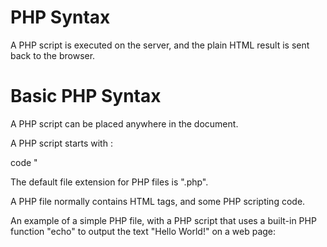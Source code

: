 # PHP Syntax

A PHP script is executed on the server, and the plain HTML result is sent back to the browser.

# Basic PHP Syntax

A PHP script can be placed anywhere in the document.

A PHP script starts with <?php and ends with ?>:

code <?php
// PHP code goes here
?>"

The default file extension for PHP files is ".php".

A PHP file normally contains HTML tags, and some PHP scripting code.

An example of a simple PHP file, with a PHP script that uses a built-in PHP function "echo" to output the text "Hello World!" on a web page:

